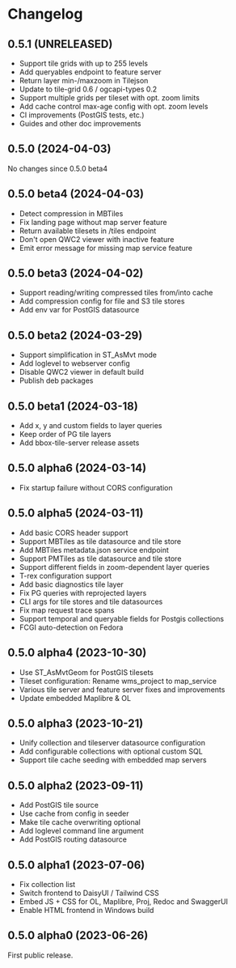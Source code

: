 # Changelog

## 0.5.1 (UNRELEASED)

* Support tile grids with up to 255 levels
* Add queryables endpoint to feature server
* Return layer min-/maxzoom in Tilejson
* Update to tile-grid 0.6 / ogcapi-types 0.2
* Support multiple grids per tileset with opt. zoom limits
* Add cache control max-age config with opt. zoom levels
* CI improvements (PostGIS tests, etc.)
* Guides and other doc improvements

## 0.5.0 (2024-04-03)

No changes since 0.5.0 beta4

## 0.5.0 beta4 (2024-04-03)

* Detect compression in MBTiles
* Fix landing page without map server feature
* Return available tilesets in /tiles endpoint
* Don't open QWC2 viewer with inactive feature
* Emit error message for missing map service feature

## 0.5.0 beta3 (2024-04-02)

* Support reading/writing compressed tiles from/into cache
* Add compression config for file and S3 tile stores
* Add env var for PostGIS datasource

## 0.5.0 beta2 (2024-03-29)

* Support simplification in ST_AsMvt mode
* Add loglevel to webserver config
* Disable QWC2 viewer in default build
* Publish deb packages

## 0.5.0 beta1 (2024-03-18)

* Add x, y and custom fields to layer queries
* Keep order of PG tile layers
* Add bbox-tile-server release assets

## 0.5.0 alpha6 (2024-03-14)

* Fix startup failure without CORS configuration

## 0.5.0 alpha5 (2024-03-11)

* Add basic CORS header support
* Support MBTiles as tile datasource and tile store
* Add MBTiles metadata.json service endpoint
* Support PMTiles as tile datasource and tile store
* Support different fields in zoom-dependent layer queries
* T-rex configuration support
* Add basic diagnostics tile layer
* Fix PG queries with reprojected layers
* CLI args for tile stores and tile datasources
* Fix map request trace spans
* Support temporal and queryable fields for Postgis collections
* FCGI auto-detection on Fedora

## 0.5.0 alpha4 (2023-10-30)

* Use ST_AsMvtGeom for PostGIS tilesets
* Tileset configuration: Rename wms_project to map_service
* Various tile server and feature server fixes and improvements
* Update embedded Maplibre & OL

## 0.5.0 alpha3 (2023-10-21)

* Unify collection and tileserver datasource configuration
* Add configurable collections with optional custom SQL
* Support tile cache seeding with embedded map servers

## 0.5.0 alpha2 (2023-09-11)

* Add PostGIS tile source
* Use cache from config in seeder
* Make tile cache overwriting optional
* Add loglevel command line argument
* Add PostGIS routing datasource

## 0.5.0 alpha1 (2023-07-06)

* Fix collection list
* Switch frontend to DaisyUI / Tailwind CSS
* Embed JS + CSS for OL, Maplibre, Proj, Redoc and SwaggerUI
* Enable HTML frontend in Windows build

## 0.5.0 alpha0 (2023-06-26)

First public release.
